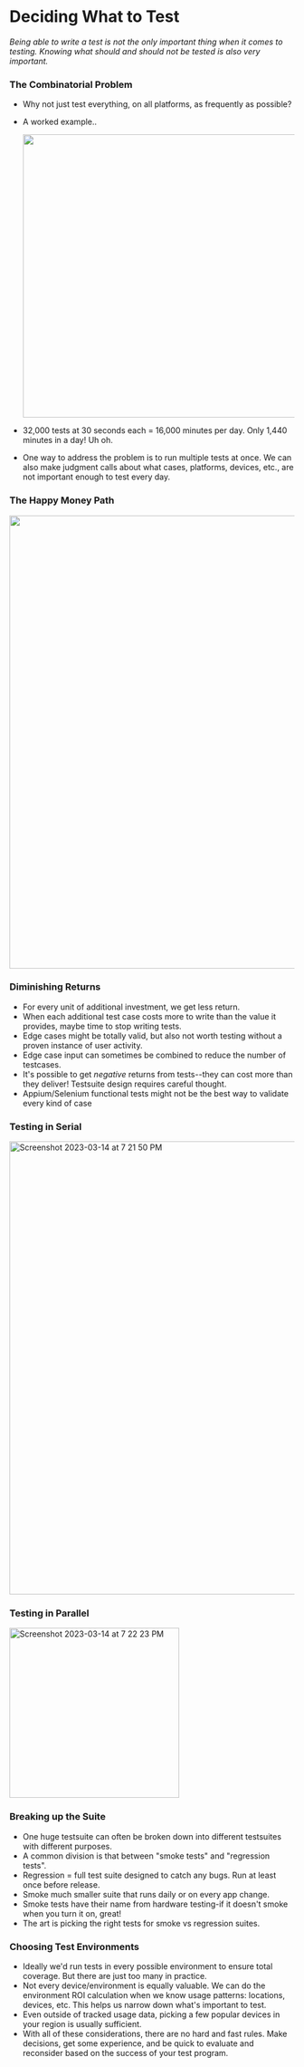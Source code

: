# Deciding What to Test

*Being able to write a test is not the only important thing when it comes to testing. Knowing what should and should not be tested is also very important.*

### The Combinatorial Problem
- Why not just test everything, on all platforms, as frequently as possible?
- A worked example..

   <img width="500" src="https://user-images.githubusercontent.com/70295997/225185782-d3e56249-80ca-4e13-add3-ae5e25b33d87.png">
- 32,000 tests at 30 seconds each = 16,000 minutes per day. Only 1,440 minutes in a day! Uh oh.
- One way to address the problem is to run multiple tests at once. We can also make judgment calls about what cases, platforms, devices, etc., are not important enough to test every day.

### The Happy Money Path

<img width="800" src="https://user-images.githubusercontent.com/70295997/225186386-a78857aa-1153-4d6d-91c0-91fc06d39816.png">

### Diminishing Returns
 - For every unit of additional investment, we get less return.
 - When each additional test case costs more to write than the value it provides, maybe time to stop writing tests.
 - Edge cases might be totally valid, but also not worth testing without a proven instance of user activity.
 - Edge case input can sometimes be combined to reduce the number of testcases.
 - It's possible to get *negative* returns from tests--they can cost more than they deliver! Testsuite design requires careful thought.
 - Appium/Selenium functional tests might not be the best way to validate every kind of case

### Testing in Serial

<img width="800" alt="Screenshot 2023-03-14 at 7 21 50 PM" src="https://user-images.githubusercontent.com/70295997/225188222-c5ff2a8a-ef03-4883-a48d-14464f7c9536.png">

### Testing in Parallel

<img width="300" alt="Screenshot 2023-03-14 at 7 22 23 PM" src="https://user-images.githubusercontent.com/70295997/225188300-4ea1166a-2600-4fc7-9e5a-0c559e056a4c.png">

### Breaking up the Suite
- One huge testsuite can often be broken down into different testsuites with different purposes. 
- A common division is that between "smoke tests" and "regression tests".
- Regression = full test suite designed to catch any bugs. Run at least once before release.
- Smoke much smaller suite that runs daily or on every app change.
- Smoke tests have their name from hardware testing-if it doesn't smoke when you turn it on, great!
- The art is picking the right tests for smoke vs regression suites.

### Choosing Test Environments
- Ideally we'd run tests in every possible environment to ensure total coverage. But there are just too many in practice.
- Not every device/environment is equally valuable. We can do the environment ROI calculation when we know usage patterns: locations, devices, etc. This helps us narrow down what's important to test.
- Even outside of tracked usage data, picking a few popular devices in your region is usually sufficient.
- With all of these considerations, there are no hard and fast rules. Make decisions, get some experience, and be quick to evaluate and reconsider based on the success of your test program.
